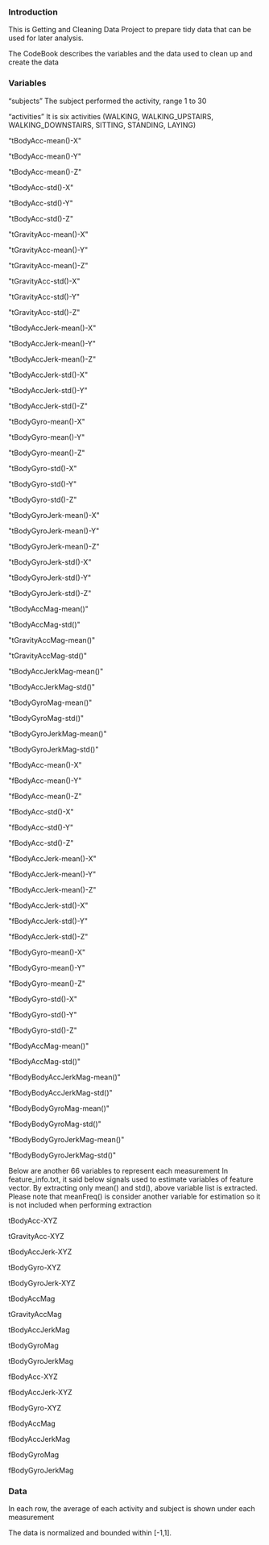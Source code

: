 ### Introduction

This is Getting and Cleaning Data Project to prepare tidy data that can
be used for later analysis.

The CodeBook describes the variables and the data used to clean up and
create the data

### Variables
“subjects”	The subject performed the activity, range 1 to 30 

“activities”	It is six activities (WALKING, WALKING_UPSTAIRS, WALKING_DOWNSTAIRS, SITTING, STANDING, LAYING)

“tBodyAcc-mean()-X" 

"tBodyAcc-mean()-Y" 

"tBodyAcc-mean()-Z" 

"tBodyAcc-std()-X" 

"tBodyAcc-std()-Y" 

"tBodyAcc-std()-Z" 

"tGravityAcc-mean()-X" 

"tGravityAcc-mean()-Y" 

"tGravityAcc-mean()-Z" 

"tGravityAcc-std()-X" 

"tGravityAcc-std()-Y" 

"tGravityAcc-std()-Z" 

"tBodyAccJerk-mean()-X" 

"tBodyAccJerk-mean()-Y" 

"tBodyAccJerk-mean()-Z" 

"tBodyAccJerk-std()-X" 

"tBodyAccJerk-std()-Y" 

"tBodyAccJerk-std()-Z" 

"tBodyGyro-mean()-X" 

"tBodyGyro-mean()-Y" 

"tBodyGyro-mean()-Z" 

"tBodyGyro-std()-X" 

"tBodyGyro-std()-Y" 

"tBodyGyro-std()-Z" 

"tBodyGyroJerk-mean()-X" 

"tBodyGyroJerk-mean()-Y" 

"tBodyGyroJerk-mean()-Z" 

"tBodyGyroJerk-std()-X" 

"tBodyGyroJerk-std()-Y" 

"tBodyGyroJerk-std()-Z" 

"tBodyAccMag-mean()" 

"tBodyAccMag-std()" 

"tGravityAccMag-mean()" 

"tGravityAccMag-std()" 

"tBodyAccJerkMag-mean()" 

"tBodyAccJerkMag-std()" 

"tBodyGyroMag-mean()" 

"tBodyGyroMag-std()" 

"tBodyGyroJerkMag-mean()" 

"tBodyGyroJerkMag-std()" 

"fBodyAcc-mean()-X" 

"fBodyAcc-mean()-Y" 

"fBodyAcc-mean()-Z" 

"fBodyAcc-std()-X" 

"fBodyAcc-std()-Y" 

"fBodyAcc-std()-Z" 

"fBodyAccJerk-mean()-X" 

"fBodyAccJerk-mean()-Y" 

"fBodyAccJerk-mean()-Z" 

"fBodyAccJerk-std()-X" 

"fBodyAccJerk-std()-Y" 

"fBodyAccJerk-std()-Z" 

"fBodyGyro-mean()-X" 

"fBodyGyro-mean()-Y" 

"fBodyGyro-mean()-Z" 

"fBodyGyro-std()-X" 

"fBodyGyro-std()-Y" 

"fBodyGyro-std()-Z" 

"fBodyAccMag-mean()" 

"fBodyAccMag-std()" 

"fBodyBodyAccJerkMag-mean()" 

"fBodyBodyAccJerkMag-std()" 

"fBodyBodyGyroMag-mean()" 

"fBodyBodyGyroMag-std()" 

"fBodyBodyGyroJerkMag-mean()" 

"fBodyBodyGyroJerkMag-std()"

Below are another 66 variables to represent each measurement
In feature_info.txt, it said below signals used to estimate variables
of feature vector.  By extracting only mean() and std(), above variable list
is extracted.  Please note that meanFreq() is consider another variable for
estimation so it is not included when performing extraction

tBodyAcc-XYZ

tGravityAcc-XYZ

tBodyAccJerk-XYZ

tBodyGyro-XYZ

tBodyGyroJerk-XYZ

tBodyAccMag

tGravityAccMag

tBodyAccJerkMag

tBodyGyroMag

tBodyGyroJerkMag

fBodyAcc-XYZ

fBodyAccJerk-XYZ

fBodyGyro-XYZ

fBodyAccMag

fBodyAccJerkMag

fBodyGyroMag

fBodyGyroJerkMag

### Data
In each row, the average of each activity and subject is shown under
each measurement

The data is normalized and bounded within [-1,1].

